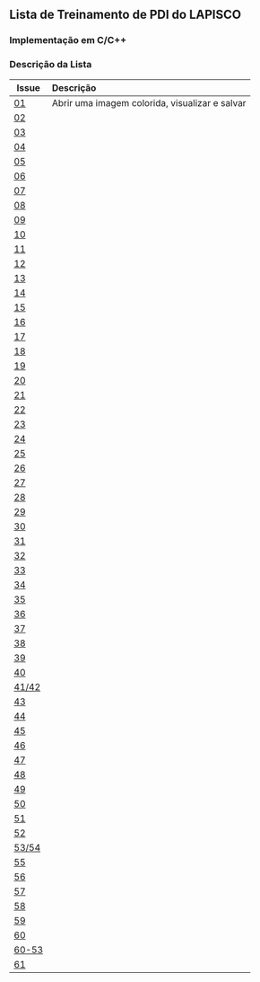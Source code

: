 ## Lista de Treinamento de PDI do LAPISCO

### Implementação em C/C++

### Descrição da Lista
| Issue | Descrição |
| ------------- |:-------------|
|[01](https://github.com/lapisco/PDI_trainingList/tree/master/issue_01)|Abrir uma imagem colorida, visualizar e salvar|
|[02](https://github.com/lapisco/PDI_trainingList/tree/master/issue_02)||
|[03](https://github.com/lapisco/PDI_trainingList/tree/master/issue_03)||
|[04](https://github.com/lapisco/PDI_trainingList/tree/master/issue_04)||
|[05](https://github.com/lapisco/PDI_trainingList/tree/master/issue_05)||
|[06](https://github.com/lapisco/PDI_trainingList/tree/master/issue_06)||
|[07](https://github.com/lapisco/PDI_trainingList/tree/master/issue_07)||
|[08](https://github.com/lapisco/PDI_trainingList/tree/master/issue_08)||
|[09](https://github.com/lapisco/PDI_trainingList/tree/master/issue_09)||
|[10](https://github.com/lapisco/PDI_trainingList/tree/master/issue_10)||
|[11](https://github.com/lapisco/PDI_trainingList/tree/master/issue_11)||
|[12](https://github.com/lapisco/PDI_trainingList/tree/master/issue_12)||
|[13](https://github.com/lapisco/PDI_trainingList/tree/master/issue_13)||
|[14](https://github.com/lapisco/PDI_trainingList/tree/master/issue_14)||
|[15](https://github.com/lapisco/PDI_trainingList/tree/master/issue_15)||
|[16](https://github.com/lapisco/PDI_trainingList/tree/master/issue_16)||
|[17](https://github.com/lapisco/PDI_trainingList/tree/master/issue_17)||
|[18](https://github.com/lapisco/PDI_trainingList/tree/master/issue_18)||
|[19](https://github.com/lapisco/PDI_trainingList/tree/master/issue_19)||
|[20](https://github.com/lapisco/PDI_trainingList/tree/master/issue_20)||
|[21](https://github.com/lapisco/PDI_trainingList/tree/master/issue_21)||
|[22](https://github.com/lapisco/PDI_trainingList/tree/master/issue_22)||
|[23](https://github.com/lapisco/PDI_trainingList/tree/master/issue_23)||
|[24](https://github.com/lapisco/PDI_trainingList/tree/master/issue_24)||
|[25](https://github.com/lapisco/PDI_trainingList/tree/master/issue_25)||
|[26](https://github.com/lapisco/PDI_trainingList/tree/master/issue_26)||
|[27](https://github.com/lapisco/PDI_trainingList/tree/master/issue_27)||
|[28](https://github.com/lapisco/PDI_trainingList/tree/master/issue_28)||
|[29](https://github.com/lapisco/PDI_trainingList/tree/master/issue_29)||
|[30](https://github.com/lapisco/PDI_trainingList/tree/master/issue_30)||
|[31](https://github.com/lapisco/PDI_trainingList/tree/master/issue_31)||
|[32](https://github.com/lapisco/PDI_trainingList/tree/master/issue_32)||
|[33](https://github.com/lapisco/PDI_trainingList/tree/master/issue_33)||
|[34](https://github.com/lapisco/PDI_trainingList/tree/master/issue_34)||
|[35](https://github.com/lapisco/PDI_trainingList/tree/master/issue_35)||
|[36](https://github.com/lapisco/PDI_trainingList/tree/master/issue_36)||
|[37](https://github.com/lapisco/PDI_trainingList/tree/master/issue_37)||
|[38](https://github.com/lapisco/PDI_trainingList/tree/master/issue_38)||
|[39](https://github.com/lapisco/PDI_trainingList/tree/master/issue_39)||
|[40](https://github.com/lapisco/PDI_trainingList/tree/master/issue_40)||
|[41/42](https://github.com/lapisco/PDI_trainingList/tree/master/issue_41_42)||
|[43](https://github.com/lapisco/PDI_trainingList/tree/master/issue_43)||
|[44](https://github.com/lapisco/PDI_trainingList/tree/master/issue_44)||
|[45](https://github.com/lapisco/PDI_trainingList/tree/master/issue_45)||
|[46](https://github.com/lapisco/PDI_trainingList/tree/master/issue_46)||
|[47](https://github.com/lapisco/PDI_trainingList/tree/master/issue_47)||
|[48](https://github.com/lapisco/PDI_trainingList/tree/master/issue_48)||
|[49](https://github.com/lapisco/PDI_trainingList/tree/master/issue_49)||
|[50](https://github.com/lapisco/PDI_trainingList/tree/master/issue_50)||
|[51](https://github.com/lapisco/PDI_trainingList/tree/master/issue_51)||
|[52](https://github.com/lapisco/PDI_trainingList/tree/master/issue_52)||
|[53/54](https://github.com/lapisco/PDI_trainingList/tree/master/issue_53_54)||
|[55](https://github.com/lapisco/PDI_trainingList/tree/master/issue_55)||
|[56](https://github.com/lapisco/PDI_trainingList/tree/master/issue_56)||
|[57](https://github.com/lapisco/PDI_trainingList/tree/master/issue_57)||
|[58](https://github.com/lapisco/PDI_trainingList/tree/master/issue_58)||
|[59](https://github.com/lapisco/PDI_trainingList/tree/master/issue_59)||
|[60](https://github.com/lapisco/PDI_trainingList/tree/master/issue_60)||
|[60-53](https://github.com/lapisco/PDI_trainingList/tree/master/issue_60to53)||
|[61](https://github.com/lapisco/PDI_trainingList/tree/master/issue_61)||
